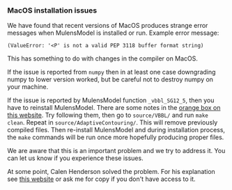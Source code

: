 ### MacOS installation issues

We have found that recent versions of MacOS produces strange error messages when MulensModel is installed or run. Example error message:

```
(ValueError: '<P' is not a valid PEP 3118 buffer format string)
```

This has something to do with changes in the compiler on MacOS.

If the issue is reported from `numpy` then in at least one case downgrading numpy to lower version worked, but be careful not to destroy numpy on your machine.

If the issue is reported by MulensModel function `_vbbl_SG12_5`, then you have to reinstall MulensModel.  There are some notes in the [orange box on this website](https://stackoverflow.com/questions/52509602/cant-compile-c-program-on-a-mac-after-upgrade-to-mojave).  Try following them, then go to `source/VBBL/` and run `make clean`.  Repeat in `source/AdaptiveContouring/`. This will remove previously compiled files.  Then re-install MulensModel and during installation process, the `make` commands will be run once more hopefully producing proper files.

We are aware that this is an important problem and we try to address it.  You can let us know if you experience these issues.

At some point, Calen Henderson solved the problem. For his explanation see [this website](https://github.com/orgs/ulens-hack/teams/testing-algorithms-on-mb07192/discussions/6) or ask me for copy if you don't have access to it.

